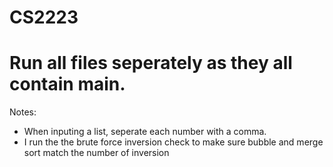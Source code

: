 # CS2223
# Run all files seperately as they all contain main.


Notes:
- When inputing a list, seperate each number with a comma. 
- I run the the brute force inversion check to make sure bubble and merge sort match the number of inversion 





